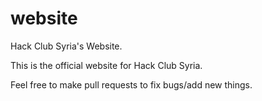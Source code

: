 # website
Hack Club Syria's Website.

This is the official website for Hack Club Syria.

Feel free to make pull requests to fix bugs/add new things.

